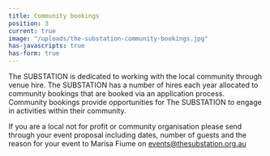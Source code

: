 ```yaml
---
title: Community bookings
position: 3
current: true
image: "/uploads/the-substation-community-bookings.jpg"
has-javascripts: true
has-form: true
---
```


The SUBSTATION is dedicated to working with the local community through venue hire. The SUBSTATION has a number of hires each year allocated to community bookings that are booked via an application process. Community bookings provide opportunities for The SUBSTATION to engage in activities within their community. 

If you are a local not for profit or community organisation please send through your event proposal including dates, number of guests and the reason for your event to Marisa Fiume on events@thesubstation.org.au
